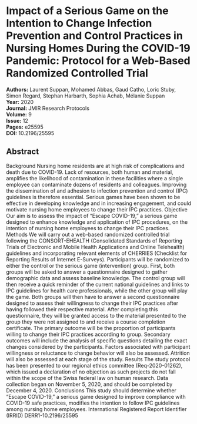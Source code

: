 # Impact of a Serious Game on the Intention to Change Infection Prevention and Control Practices in Nursing Homes During the COVID-19 Pandemic: Protocol for a Web-Based Randomized Controlled Trial

**Authors:** Laurent Suppan, Mohamed Abbas, Gaud Catho, Loric Stuby, Simon Regard, Stephan Harbarth, Sophia Achab, Mélanie Suppan  
**Year:** 2020  
**Journal:** JMIR Research Protocols  
**Volume:** 9  
**Issue:** 12  
**Pages:** e25595  
**DOI:** 10.2196/25595  

## Abstract
Background            Nursing home residents are at high risk of complications and death due to COVID-19. Lack of resources, both human and material, amplifies the likelihood of contamination in these facilities where a single employee can contaminate dozens of residents and colleagues. Improving the dissemination of and adhesion to infection prevention and control (IPC) guidelines is therefore essential. Serious games have been shown to be effective in developing knowledge and in increasing engagement, and could motivate nursing home employees to change their IPC practices.                                Objective            Our aim is to assess the impact of “Escape COVID-19,” a serious game designed to enhance knowledge and application of IPC procedures, on the intention of nursing home employees to change their IPC practices.                                Methods            We will carry out a web-based randomized controlled trial following the CONSORT-EHEALTH (Consolidated Standards of Reporting Trials of Electronic and Mobile Health Applications and Online Telehealth) guidelines and incorporating relevant elements of CHERRIES (Checklist for Reporting Results of Internet E-Surveys). Participants will be randomized to either the control or the serious game (intervention) group. First, both groups will be asked to answer a questionnaire designed to gather demographic data and assess baseline knowledge. The control group will then receive a quick reminder of the current national guidelines and links to IPC guidelines for health care professionals, while the other group will play the game. Both groups will then have to answer a second questionnaire designed to assess their willingness to change their IPC practices after having followed their respective material. After completing this questionnaire, they will be granted access to the material presented to the group they were not assigned to and receive a course completion certificate. The primary outcome will be the proportion of participants willing to change their IPC practices according to group. Secondary outcomes will include the analysis of specific questions detailing the exact changes considered by the participants. Factors associated with participant willingness or reluctance to change behavior will also be assessed. Attrition will also be assessed at each stage of the study.                                Results            The study protocol has been presented to our regional ethics committee (Req-2020-01262), which issued a declaration of no objection as such projects do not fall within the scope of the Swiss federal law on human research. Data collection began on November 5, 2020, and should be completed by December 4, 2020.                                Conclusions            This study should determine whether “Escape COVID-19,” a serious game designed to improve compliance with COVID-19 safe practices, modifies the intention to follow IPC guidelines among nursing home employees.                                International Registered Report Identifier (IRRID)            DERR1-10.2196/25595

